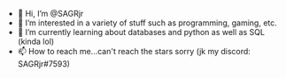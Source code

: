 - 👋 Hi, I’m @SAGRjr
- 👀 I’m interested in a variety of stuff such as programming, gaming, etc.
- 🌱 I’m currently learning about databases and python as well as SQL (kinda lol)
- 📫 How to reach me...can't reach the stars sorry (jk my discord: SAGRjr#7593)

<!---
SAGRjr/SAGRjr is a ✨ special ✨ repository because its `README.md` (this file) appears on your GitHub profile.
You can click the Preview link to take a look at your changes.
--->
